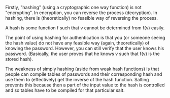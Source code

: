 Firstly, "hashing" (using a cryptographic one way function) is not "encrypting". In encryption, you can reverse the process (decryption). In hashing, there is (theoretically) no feasible way of reversing the process.

A hash is some function f such that v cannot be determined from f(v) easily.

The point of using hashing for authentication is that you (or someone seeing the hash value) do not have any feasible way (again, theoretically) of knowing the password. However, you can still verify that the user knows his password. (Basically, the user proves that he knows v such that f(v) is the stored hash).

The weakness of simply hashing (aside from weak hash functions) is that people can compile tables of passwords and their corresponding hash and use them to (effectively) get the inverse of the hash function. Salting prevents this because then a part of the input value to the hash is controlled and so tables have to be compiled for that particular salt.
